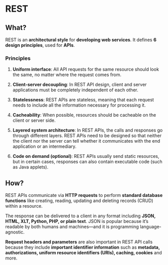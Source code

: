 # REST

## What?

REST is an **architectural style** for **developing web services**. It defines
**6 design principles**, used for **APIs**.


### Principles

1. **Uniform interface**: All API requests for the same resource should look
the same, no matter where the request comes from.

2. **Client-server decoupling**: In REST API design, client and server
applications must be completely independent of each other.

3. **Statelessness**: REST APIs are stateless, meaning that each request needs
to include all the information necessary for processing it.

4. **Cacheability**: When possible, resources should be cacheable on the client
or server side. 

5. **Layered system architecture**: In REST APIs, the calls and responses go
through different layers. REST APIs need to be designed so that neither the
client nor the server can tell whether it communicates with the end application
or an intermediary.

6. **Code on demand (optional)**: REST APIs usually send static resources, but
in certain cases, responses can also contain executable code (such as Java
applets).


## How?

REST APIs communicate via **HTTP requests** to perform **standard database**
**functions** like creating, reading, updating and deleting records (CRUD)
within a resource.

The response can be delivered to a client in any format including **JSON,**
**HTML, XLT, Python, PHP, or plain text**. JSON is popular because it’s
readable by both humans and machines—and it is programming language-agnostic.

**Request headers and parameters** are also important in REST API calls because
they include **important identifier information** such as **metadata,**
**authorizations, uniform resource identifiers (URIs), caching, cookies** and
more.
